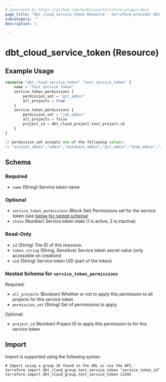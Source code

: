 ```yaml
---
# generated by https://github.com/hashicorp/terraform-plugin-docs
page_title: "dbt_cloud_service_token Resource - terraform-provider-dbt-cloud"
subcategory: ""
description: |-
  
---
```


# dbt_cloud_service_token (Resource)



## Example Usage

```terraform
resource "dbt_cloud_service_token" "test_service_token" {
    name = "Test Service Token"
    service_token_permissions {
        permission_set = "git_admin"
        all_projects = true
    }
    service_token_permissions {
        permission_set = "job_admin"
        all_projects = false
        project_id = dbt_cloud_project.test_project.id
    }
}

// permission_set accepts one of the following values:
// "account_admin","admin","database_admin","git_admin","team_admin","job_admin","job_viewer","analyst","developer","stakeholder","readonly","project_creator","account_viewer","metadata_only"
```

<!-- schema generated by tfplugindocs -->
## Schema

### Required

- `name` (String) Service token name

### Optional

- `service_token_permissions` (Block Set) Permissions set for the service token (see [below for nested schema](#nestedblock--service_token_permissions))
- `state` (Number) Service token state (1 is active, 2 is inactive)

### Read-Only

- `id` (String) The ID of this resource.
- `token_string` (String, Sensitive) Service token secret value (only accessible on creation))
- `uid` (String) Service token UID (part of the token)

<a id="nestedblock--service_token_permissions"></a>
### Nested Schema for `service_token_permissions`

Required:

- `all_projects` (Boolean) Whether or not to apply this permission to all projects for this service token
- `permission_set` (String) Set of permissions to apply

Optional:

- `project_id` (Number) Project ID to apply this permission to for this service token

## Import

Import is supported using the following syntax:

```shell
# Import using a group ID found in the URL or via the API.
terraform import dbt_cloud_group.test_service_token "service_token_id"
terraform import dbt_cloud_group.test_service_token 12345
```
